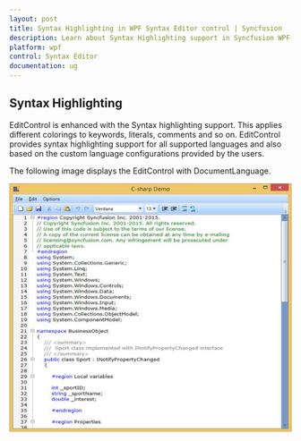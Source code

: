 ```yaml
---
layout: post
title: Syntax Highlighting in WPF Syntax Editor control | Syncfusion
description: Learn about Syntax Highlighting support in Syncfusion WPF Syntax Editor control and more.
platform: wpf
control: Syntax Editor
documentation: ug
---
```


## Syntax Highlighting

EditControl is enhanced with the Syntax highlighting support. This applies different colorings to keywords, literals, comments and so on. EditControl provides syntax highlighting support for all supported languages and also based on the custom language configurations provided by the users.

The following image displays the EditControl with DocumentLanguage.

![Syntax-Highlighting_img1](Syntax-Highlighting_images/Syntax-Highlighting_img1.jpeg)

